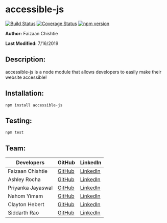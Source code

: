 # accessible-js

[![Build Status](https://travis-ci.org/FaizChishtie/accessible-js.svg?branch=master)](https://travis-ci.org/FaizChishtie/accesssible-js)
[![Coverage Status](https://coveralls.io/repos/github/FaizChishtie/accessible-js/badge.svg?branch=master)](https://coveralls.io/github/FaizChishtie/accessible-js?branch=master)
[![npm version](https://badge.fury.io/js/accessible-js.svg)](https://badge.fury.io/js/accessible-js)

**Author:** Faizaan Chishtie

**Last Modified:** 7/16/2019

## Description: 

accessible-js is a node module that allows developers to easily make their website accessible!

## Installation:

`npm install accessible-js`

## Testing:

  `npm test`

## Team: 

Developers | GitHub | LinkedIn
--- | --- | ---
Faizaan Chishtie | [GitHub](https://github.com/FaizChishtie) | [LinkedIn](linkedin.com/in/fchishtie/)
Ashley Rocha | [GitHub](https://github.com/ashleyrocha) | [LinkedIn](https://www.linkedin.com/in/ashleymrocha/)
Priyanka Jayaswal | [GitHub](https://github.com/priyankajayaswal1) | [LinkedIn](https://in.linkedin.com/in/priyanka-jayaswal-95059364)
Nahom Yimam | [GitHub](https://github.com/nahomyimam) | [LinkedIn](https://www.linkedin.com/in/nahom-yimam-25167a153/)
Clayton Hebert | [GitHub](https://github.com/jchebert23) | [LinkedIn](https://www.linkedin.com/in/clayton-hebert/)
Siddarth Rao | [GitHub](https://github.com/ra0s) | [LinkedIn](https://www.linkedin.com/in/siddharth-rao/)
